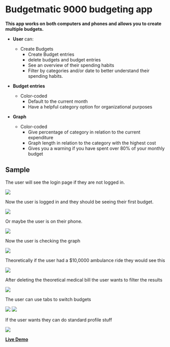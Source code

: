 # **Budgetmatic 9000** budgeting app

**This app works on both computers and phones and allows you to create multiple budgets.**

* **User** can:
  * Create Budgets
	* Create Budget entries
	* delete budgets and budget entries
	* See an overview of their spending habits
	* Filter by categories and/or date to better understand their spending habits.
	
* **Budget entries**
  * Color-coded
	* Default to the current month
	* Have a helpful category option for organizational purposes

* **Graph**
  * Color-coded
	* Give percentage of category in relation to the current expenditure
	* Graph length in relation to the category with the highest cost
	* Gives you a warning if you have spent over 80% of your monthly budget

## **Sample**
The user will see the login page if they are not logged in.

<img src="https://i.imgur.com/38olEyk.png">
	
Now the user is logged in and they should be seeing their first budget.

<img src='https://i.imgur.com/6IrB3Gt.png'>

Or maybe the user is on their phone.

<img src='https://i.imgur.com/JCjCrQb.png'>

Now the user is checking the graph

<img src='https://i.imgur.com/jOemYWZ.png' >

Theoretically if the user had a $10,0000 ambulance ride they would see this

<img src='https://i.imgur.com/nx9PgPT.png' >

After deleting the theoretical medical bill the user wants to filter the results

<img src='https://i.imgur.com/6SYJmj7.png' >

The user can use tabs to switch budgets

<img src='https://i.imgur.com/A2e2HKd.png' >
<img src='https://i.imgur.com/oU6FkoP.png' >

If the user wants they can do standard profile stuff

<img src='https://i.imgur.com/AS3qmXs.png' >


**[Live Demo](https://budgetmatic9000.herokuapp.com/)**

